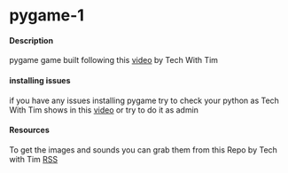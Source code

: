 # pygame-1
<h4>Description</h4>
pygame game built following this <a href="https://www.youtube.com/watch?v=jO6qQDNa2UY">video</a> by Tech With Tim

<h4>installing issues</h4>
if you have any issues installing pygame try to check your python as Tech With Tim shows in this <a href="https://www.youtube.com/watch?v=AdUZArA-kZw">video</a> or try to do it as admin

<h4>Resources</h4>
To get the images and sounds you can grab them from this Repo by Tech with Tim
<a href= "https://github.com/techwithtim/PygameForBeginners">RSS</a>
